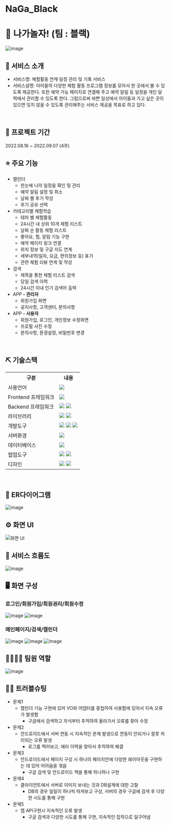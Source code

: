 # NaGa_Black

# 📎 나가놀자! (팀 : 블랙)
![image](https://gwangju-ai-gitlab.elice.io/app/black/black_playoutside_android/uploads/710fa71b7d0ff637717d8a8679b2b0f6/first_page.png)

## 👀 서비스 소개
* 서비스명: 체험활동 연계·일정 관리 및 기록 서비스 
* 서비스설명: 아이들의 다양한 체험 활동 프로그램 정보를 모아서 한 곳에서 볼 수 있도록 제공한다. 또한 예약 가능 페이지로 연결해 주고 예약 알림 등 일정을 개인 달력에서 관리할 수 있도록 한다. 그럼으로써 바쁜 일상에서 아이들과 가고 싶은 곳이 있으면 잊지 않을 수 있도록 관리해주는 서비스 제공을 목표로 하고 있다.
<br>

## 📅 프로젝트 기간
2022.08.16 ~ 2022.09.07 (4주)
<br>

## ⭐ 주요 기능
- 캘린더
    - 한눈에 나의 일정을 확인 및 관리
    - 예약 알림 설정 및 취소
    - 날짜 별 후기 작성
    - 후기 공유 선택
- 카테고리별 체험학습
    - 테마 별 체험활동
    - 24시간 내 상위 10개 체험 리스트
    - 날짜 순 활동 체험 리스트
    - 좋아요, 찜, 알림 기능 구현
    - 예약 페이지 링크 연결
    - 위치 정보 및 구글 지도 연계
    - 세부내역(일자, 요금, 편의정보 등) 표기
    - 관련 체험 리뷰 연계 및 작성
- 검색
    - 제목을 통한 체험 리스트 검색
    - 당일 검색 이력
    - 24시간 이내 인기 검색어 출력
- APP **- 관리자**
    - 회원가입 화면
    - 공지사항, 고객센터, 문의사항
- APP **- 사용자**
    - 회원가입, 로그인, 개인정보 수정화면
    - 프로필 사진 수정
    - 문의사항, 환경설정, 비밀번호 변경
<br>

## ⛏ 기술스택
<table>
    <tr>
        <th>구분</th>
        <th>내용</th>
    </tr>
    <tr>
        <td>사용언어</td>
        <td>
             <img src="https://img.shields.io/badge/Java-007396?style=for-the-badge&logo=java&logoColor=white"/>
        </td>
    </tr>
    <tr>
        <td>Frontend 프레임워크</td>
        <td>
             <img src="https://img.shields.io/badge/Android-3DDC84?style=for-the-badge&logo=Android&logoColor=white"/>
        </td>
    </tr>
    <tr>
        <td>Backend 프레임워크</td>
        <td>
            <img src="https://img.shields.io/badge/Flask-000000?style=for-the-badge&logo=Flask&logoColor=white"/> 
            <img src="https://img.shields.io/badge/PyCharm-000000?style=for-the-badge&logo=PyCharm&logoColor=white"/>
        </td>
    </tr>
        <tr>
        <td>라이브러리</td>
        <td>
            <img src="https://img.shields.io/badge/Naver-03C75A?style=for-the-badge&logo=Naver&logoColor=white"/>
            <img src="https://img.shields.io/badge/Google-4285F4?style=for-the-badge&logo=Google&logoColor=white"/>
        </td>
    </tr>
    <tr>
        <td>개발도구</td>
        <td>
            <img src="https://img.shields.io/badge/Eclipse-2C2255?style=for-the-badge&logo=Eclipse&logoColor=white"/> 
            <img src="https://img.shields.io/badge/VSCode-007ACC?style=for-the-badge&logo=VisualStudioCode&logoColor=white"/>
            <img src="https://img.shields.io/badge/Jupyter-F37626?style=for-the-badge&logo=Jupyter&logoColor=white"/>
        </td>
    </tr>
    <tr>
        <td>서버환경</td>
        <td>
            <img src="https://img.shields.io/badge/Flask-000000?style=for-the-badge&logo=Flask&logoColor=white"/>
        </td>
    </tr>
    <tr>
        <td>데이터베이스</td>
        <td>
            <img src="https://img.shields.io/badge/Oracle 11g-F80000?style=for-the-badge&logo=Oracle&logoColor=white"/>
        </td>
    </tr>
        <tr>
        <td>협업도구</td>
        <td>
            <img src="https://img.shields.io/badge/GitLab-F05032?style=for-the-badge&logo=GitLab&logoColor=white"/> 
            <img src="https://img.shields.io/badge/GitHub-181717?style=for-the-badge&logo=GitHub&logoColor=white"/>
        </td>
    </tr>
    </tr>
        <tr>
        <td>디자인</td>
        <td>
            <img src="https://img.shields.io/badge/Figma-F24E1E?style=for-the-badge&logo=Figma&logoColor=white"/>
            <img src="https://img.shields.io/badge/Adobe XD-FF61F6?style=for-the-badge&logo=Adobe XD&logoColor=white"/>
        </td>
    </tr>
</table>
<br>

## 📌 ER다이어그램
![image](https://gwangju-ai-gitlab.elice.io/app/black/black_playoutside_android/uploads/1f7920ee818fd6fd201ec9c4185e34a3/%EB%B8%94%EB%9E%99_play_outside_ERD_2.png)
<br>

## ⚙ 화면 UI
![화면 UI](https://gwangju-ai-gitlab.elice.io/app/black/black_playoutside_android/uploads/1c57367249d3bfbd93eda40480648188/%ED%99%94%EB%A9%B4UI.png)
<br>

## 📌 서비스 흐름도
![image](https://gwangju-ai-gitlab.elice.io/app/black/black_playoutside_android/uploads/a790d39ac84c1ba5d8e891a6b0de8dfb/%ED%99%94%EB%A9%B4%ED%9D%90%EB%A6%84%EB%8F%84.png)
<br>

## 🖥 화면 구성

### 로그인/회원가입/회원괸리/회원수정
![image](https://gwangju-ai-gitlab.elice.io/app/black/black_playoutside_android/uploads/ea0aa105c40335fe4e189cace9526ba2/image__4_.png)
![image](https://gwangju-ai-gitlab.elice.io/app/black/black_playoutside_android/uploads/1ebd606d0d9644409e5d7f44f1e2249d/image__6_.png)
<br>

### 메인페이지/검색/캘린더
![image](https://gwangju-ai-gitlab.elice.io/app/black/black_playoutside_android/uploads/b5c108602352e60cdd97bad58c63a58e/image__5_.png)
![image](https://gwangju-ai-gitlab.elice.io/app/black/black_playoutside_android/uploads/da47b9abb44c01f667ddc1d4e3969381/image__7_.png)
![image](https://gwangju-ai-gitlab.elice.io/app/black/black_playoutside_android/uploads/8a5ac15f566b21a4a756e06bde2bc700/image__8_.png)
<br>

## 👨‍👩‍👦‍👦 팀원 역할
![image](https://gwangju-ai-gitlab.elice.io/app/black/black_playoutside_android/uploads/cc2c2ec26812710117b82da0316bfaac/image__3_.png)

## 🤾‍♂️ 트러블슈팅
* 문제1<br>
     - 캘린더 기능 구현에 있어 VO와 어댑터를 중첩하여 사용함에 있어서 지속 오류가 발생함
        - 구글에서 검색하고 자식부터 추적하여 올라가서 오류를 찾아 수정
* 문제2<br>
     - 안드로이드에서 서버 연동 시 지속적인 문제 발생으로 연동이 안되거나 잘못 처리되는 오류 발생
        - 로그를 찍어보고, 에러 이력을 찾아서 추적하여 해결
* 문제3<br>
     - 안드로이드에서 페이지 구성 시 하나의 페이지안에 다양한 레이아웃을 구현하는 데 있어 어려움을 겪음
        - 구글 검색 및 안드로이드 책을 통해 하나하나 구현
* 문제4<br>
     - 클라이언트에서 서버로 이미지 보내는 것과 DB설계에 대한 고찰
        - DB의 경우 일일이 하나씩 따져보고 구상, 서버의 경우 구글에 검색 후 다양한 시도를 통해 구현
* 문제5<br>
     - 맵 API구현시 지속적인 오류 발생
        - 구글 검색과 다양한 시도를 통해 구현, 지속적인 집착으로 일구어냄
